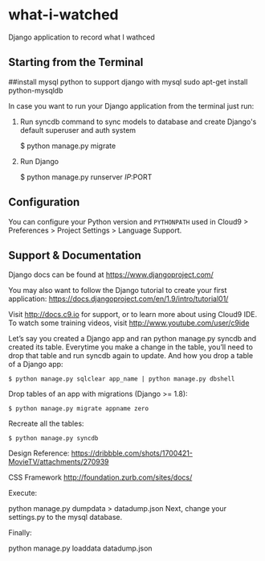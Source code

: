 # what-i-watched
Django application to record what I wathced


## Starting from the Terminal

##install mysql python to support django with mysql
sudo apt-get install python-mysqldb

In case you want to run your Django application from the terminal just run:

1) Run syncdb command to sync models to database and create Django's default superuser and auth system

    $ python manage.py migrate

2) Run Django

    $ python manage.py runserver $IP:$PORT
    
## Configuration

You can configure your Python version and `PYTHONPATH` used in
Cloud9 > Preferences > Project Settings > Language Support.

## Support & Documentation

Django docs can be found at https://www.djangoproject.com/

You may also want to follow the Django tutorial to create your first application:
https://docs.djangoproject.com/en/1.9/intro/tutorial01/

Visit http://docs.c9.io for support, or to learn more about using Cloud9 IDE.
To watch some training videos, visit http://www.youtube.com/user/c9ide

Let’s say you created a Django app and ran python manage.py syncdb and created its table. Everytime you make a change in the table, you’ll need to drop that table and run syncdb again to update. And how you drop a table of a Django app:

    $ python manage.py sqlclear app_name | python manage.py dbshell

Drop tables of an app with migrations (Django >= 1.8):

    $ python manage.py migrate appname zero

Recreate all the tables:

    $ python manage.py syncdb

Design Reference:
https://dribbble.com/shots/1700421-MovieTV/attachments/270939

CSS Framework
http://foundation.zurb.com/sites/docs/

Execute:

python manage.py dumpdata > datadump.json
Next, change your settings.py to the mysql database.

Finally:

python manage.py loaddata datadump.json